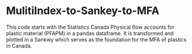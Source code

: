 # MulitiIndex-to-Sankey-to-MFA
This code starts with the Statistics Canada Physical flow accounts for plastic material (PFAPM) in a pandas dataframe. It is transformed and plotted in a Sankwy which serves as the foundation for the MFA of plastics in Canada.

